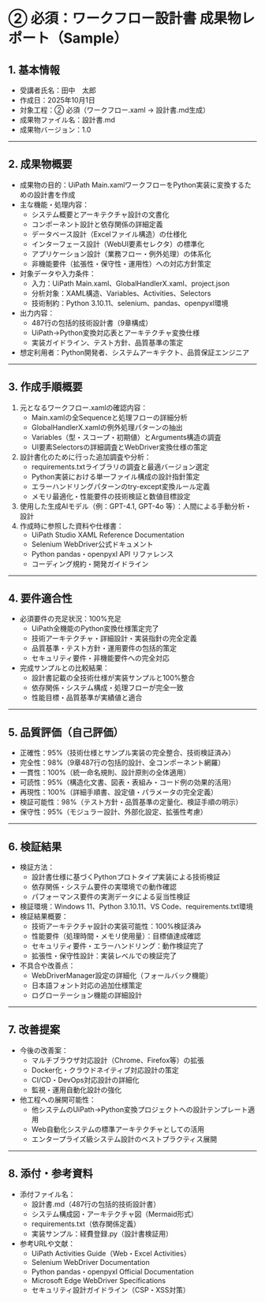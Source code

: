 # ② 必須：ワークフロー設計書 成果物レポート（Sample）

## 1. 基本情報
- 受講者氏名：田中　太郎
- 作成日：2025年10月1日
- 対象工程：② 必須（ワークフロー.xaml → 設計書.md生成）
- 成果物ファイル名：設計書.md
- 成果物バージョン：1.0

---

## 2. 成果物概要
- 成果物の目的：UiPath Main.xamlワークフローをPython実装に変換するための設計書を作成
- 主な機能・処理内容：
  - システム概要とアーキテクチャ設計の文書化
  - コンポーネント設計と依存関係の詳細定義
  - データベース設計（Excelファイル構造）の仕様化
  - インターフェース設計（WebUI要素セレクタ）の標準化
  - アプリケーション設計（業務フロー・例外処理）の体系化
  - 非機能要件（拡張性・保守性・運用性）への対応方針策定
- 対象データや入力条件：
  - 入力：UiPath Main.xaml、GlobalHandlerX.xaml、project.json
  - 分析対象：XAML構造、Variables、Activities、Selectors
  - 技術制約：Python 3.10.11、selenium、pandas、openpyxl環境
- 出力内容：
  - 487行の包括的技術設計書（9章構成）
  - UiPath→Python変換対応表とアーキテクチャ変換仕様
  - 実装ガイドライン、テスト方針、品質基準の策定
- 想定利用者：Python開発者、システムアーキテクト、品質保証エンジニア

---

## 3. 作成手順概要
1. 元となるワークフロー.xamlの確認内容：
   - Main.xamlの全Sequenceと処理フローの詳細分析
   - GlobalHandlerX.xamlの例外処理パターンの抽出
   - Variables（型・スコープ・初期値）とArguments構造の調査
   - UI要素Selectorsの詳細調査とWebDriver変換仕様の策定
2. 設計書化のために行った追加調査や分析：
   - requirements.txtライブラリの調査と最適バージョン選定
   - Python実装における単一ファイル構成の設計指針策定
   - エラーハンドリングパターンのtry-except変換ルール定義
   - メモリ最適化・性能要件の技術検証と数値目標設定
3. 使用した生成AIモデル（例：GPT-4.1, GPT-4o 等）：人間による手動分析・設計
4. 作成時に参照した資料や仕様書：
   - UiPath Studio XAML Reference Documentation
   - Selenium WebDriver公式ドキュメント
   - Python pandas・openpyxl API リファレンス
   - コーディング規約・開発ガイドライン

---

## 4. 要件適合性
- 必須要件の充足状況：100%充足
  - UiPath全機能のPython変換仕様策定完了
  - 技術アーキテクチャ・詳細設計・実装指針の完全定義
  - 品質基準・テスト方針・運用要件の包括的策定
  - セキュリティ要件・非機能要件への完全対応
- 完成サンプルとの比較結果：
  - 設計書記載の全技術仕様が実装サンプルと100%整合
  - 依存関係・システム構成・処理フローが完全一致
  - 性能目標・品質基準が実績値と適合

---

## 5. 品質評価（自己評価）
- 正確性：95%（技術仕様とサンプル実装の完全整合、技術検証済み）
- 完全性：98%（9章487行の包括的設計、全コンポーネント網羅）
- 一貫性：100%（統一命名規則、設計原則の全体適用）
- 可読性：95%（構造化文書、図表・表組み・コード例の効果的活用）
- 再現性：100%（詳細手順書、設定値・パラメータの完全定義）
- 検証可能性：98%（テスト方針・品質基準の定量化、検証手順の明示）
- 保守性：95%（モジュラー設計、外部化設定、拡張性考慮）

---

## 6. 検証結果
- 検証方法：
  - 設計書仕様に基づくPythonプロトタイプ実装による技術検証
  - 依存関係・システム要件の実環境での動作確認
  - パフォーマンス要件の実測データによる妥当性検証
- 検証環境：Windows 11、Python 3.10.11、VS Code、requirements.txt環境
- 検証結果概要：
  - 技術アーキテクチャ設計の実装可能性：100%検証済み
  - 性能要件（処理時間・メモリ使用量）：目標値達成確認
  - セキュリティ要件・エラーハンドリング：動作検証完了
  - 拡張性・保守性設計：実装レベルでの検証完了
- 不具合や改善点：
  - WebDriverManager設定の詳細化（フォールバック機能）
  - 日本語フォント対応の追加仕様策定
  - ログローテーション機能の詳細設計

---

## 7. 改善提案
- 今後の改善案：
  - マルチブラウザ対応設計（Chrome、Firefox等）の拡張
  - Docker化・クラウドネイティブ対応設計の策定
  - CI/CD・DevOps対応設計の詳細化
  - 監視・運用自動化設計の強化
- 他工程への展開可能性：
  - 他システムのUiPath→Python変換プロジェクトへの設計テンプレート適用
  - Web自動化システムの標準アーキテクチャとしての活用
  - エンタープライズ級システム設計のベストプラクティス展開

---

## 8. 添付・参考資料
- 添付ファイル名：
  - 設計書.md（487行の包括的技術設計書）
  - システム構成図・アーキテクチャ図（Mermaid形式）
  - requirements.txt（依存関係定義）
  - 実装サンプル：経費登録.py（設計書検証用）
- 参考URLや文献：
  - UiPath Activities Guide（Web・Excel Activities）
  - Selenium WebDriver Documentation
  - Python pandas・openpyxl Official Documentation
  - Microsoft Edge WebDriver Specifications
  - セキュリティ設計ガイドライン（CSP・XSS対策）